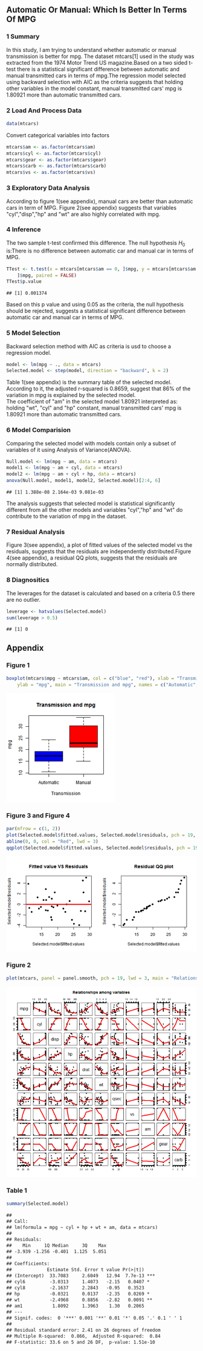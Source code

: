 ## Automatic Or Manual: Which Is Better In Terms Of MPG
### 1 Summary
In this study, I am trying to understand whether automatic or manual transmission is better for mpg. The dataset mtcars[1] used in the study was extracted from the 1974 Motor Trend US magazine.Based on a two sided t-test there is a statistical significant difference between automatic and manual transmitted cars in terms of mpg.The regression model selected using backward selection with AIC as the criteria suggests that holding other variables in the model constant, manual transmitted cars' mpg is 1.80921 more than automatic transmitted cars.
### 2 Load And Process Data

```r
data(mtcars)
```

Convert categorical variables into factors

```r
mtcars$am <- as.factor(mtcars$am)
mtcars$cyl <- as.factor(mtcars$cyl)
mtcars$gear <- as.factor(mtcars$gear)
mtcars$carb <- as.factor(mtcars$carb)
mtcars$vs <- as.factor(mtcars$vs)
```

### 3 Exploratory Data Analysis
According to figure 1(see appendix), manual cars are better than automatic cars in term of MPG. Figure 2(see appendix) suggests that variables "cyl","disp","hp" and "wt" are also highly correlated with mpg.
### 4 Inference
The two sample t-test confirmed this difference. The null hypothesis $H_0$ is:There is no difference between automatic car and manual car in terms of MPG.

```r
TTest <- t.test(x = mtcars[mtcars$am == 0, ]$mpg, y = mtcars[mtcars$am == 1, 
    ]$mpg, paired = FALSE)
TTest$p.value
```

```
## [1] 0.001374
```

Based on this p value and using 0.05 as the criteria, the null hypothesis should be rejected, suggests a statistical significant difference between automatic car and manual car in terms of MPG.  
### 5 Model Selection
Backward selection method with AIC as criteria is usd to choose a regression model. 

```r
model <- lm(mpg ~ ., data = mtcars)
Selected.model <- step(model, direction = "backward", k = 2)
```

Table 1(see appendix) is the summary table of the selected model. According to it, the adjusted r-squared is 0.8659, suggest that 86% of the variation in mpg is explained by the selected model.    
The coefficient of "am" in the selected model 1.80921 interpreted as: holding "wt", "cyl" and "hp" constant, manual transmitted cars' mpg is 1.80921 more than automatic transmitted cars.
### 6 Model Comparision
Comparing the selected model with models contain only a subset of variables of it using Analysis of Variance(ANOVA).

```r
Null.model <- lm(mpg ~ am, data = mtcars)
model1 <- lm(mpg ~ am + cyl, data = mtcars)
model2 <- lm(mpg ~ am + cyl + hp, data = mtcars)
anova(Null.model, model1, model2, Selected.model)[2:4, 6]
```

```
## [1] 1.388e-08 2.164e-03 9.081e-03
```

The analysis suggests that selected model is statistical significantly different from all the other models and variables "cyl","hp" and "wt" do contribute to the variation of mpg in the dataset.   
### 7 Residual Analysis 
Figure 3(see appendix), a plot of fitted values of the selected model vs the residuals, suggests that the residuals are independently distributed.Figure 4(see appendix), a residual QQ plots, suggests that the residuals are normally distributed.
### 8 Diagnositics
The leverages for the dataset is calculated and based on a criteria 0.5 there are no outlier.

```r
leverage <- hatvalues(Selected.model)
sum(leverage > 0.5)
```

```
## [1] 0
```

    
    
## Appendix
### Figure 1

```r
boxplot(mtcars$mpg ~ mtcars$am, col = c("blue", "red"), xlab = "Transmission", 
    ylab = "mpg", main = "Transmission and mpg", names = c("Automatic", "Manual"))
```

![plot of chunk unnamed-chunk-7](figure/unnamed-chunk-7.png) 

### Figure 3 and Figure 4

```r
par(mfrow = c(1, 2))
plot(Selected.model$fitted.values, Selected.model$residuals, pch = 19, main = "Fitted value VS Residuals")
abline(0, 0, col = "Red", lwd = 3)
qqplot(Selected.model$fitted.values, Selected.model$residuals, pch = 19, main = "Residual QQ plot")
```

![plot of chunk unnamed-chunk-8](figure/unnamed-chunk-8.png) 

### Figure 2

```r
plot(mtcars, panel = panel.smooth, pch = 19, lwd = 3, main = "Relationships among variables")
```

![plot of chunk unnamed-chunk-9](figure/unnamed-chunk-9.png) 

### Table 1

```r
summary(Selected.model)
```

```
## 
## Call:
## lm(formula = mpg ~ cyl + hp + wt + am, data = mtcars)
## 
## Residuals:
##    Min     1Q Median     3Q    Max 
## -3.939 -1.256 -0.401  1.125  5.051 
## 
## Coefficients:
##             Estimate Std. Error t value Pr(>|t|)    
## (Intercept)  33.7083     2.6049   12.94  7.7e-13 ***
## cyl6         -3.0313     1.4073   -2.15   0.0407 *  
## cyl8         -2.1637     2.2843   -0.95   0.3523    
## hp           -0.0321     0.0137   -2.35   0.0269 *  
## wt           -2.4968     0.8856   -2.82   0.0091 ** 
## am1           1.8092     1.3963    1.30   0.2065    
## ---
## Signif. codes:  0 '***' 0.001 '**' 0.01 '*' 0.05 '.' 0.1 ' ' 1
## 
## Residual standard error: 2.41 on 26 degrees of freedom
## Multiple R-squared:  0.866,	Adjusted R-squared:  0.84 
## F-statistic: 33.6 on 5 and 26 DF,  p-value: 1.51e-10
```

